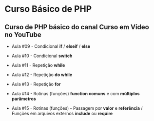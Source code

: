 # Curso Básico de PHP
## Curso de PHP básico do canal **Curso em Vídeo no YouTube**



- Aula #09 - Condicional **if** / **elseif** / **else**

- Aula #10 - Condicional **switch**

- Aula #11 - Repetição **while**

- Aula #12 - Repetição **do while**

- Aula #13 - Repetição **for**

- Aula #14 - Rotinas (funções) **function comuns** e com **múltiplos parâmetros**

- Aula #15 - Rotinas (funções) - Passagem por **valor** e **referência** / Funções em arquivos externos **include** ou **require**


